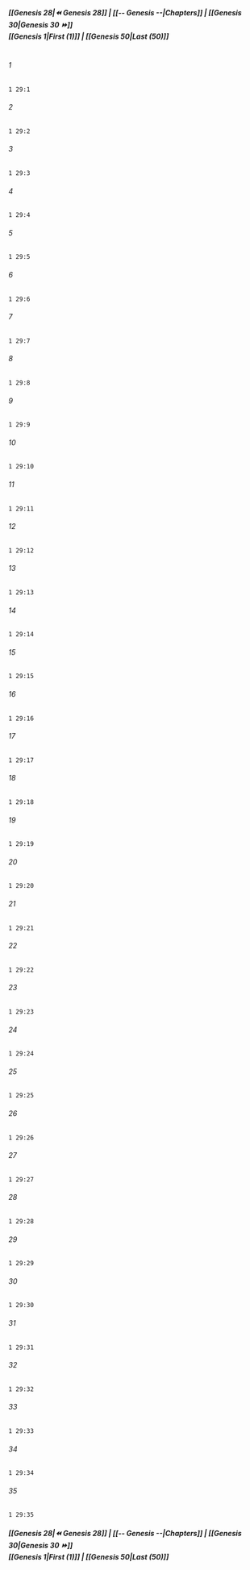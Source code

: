 
##### **[[Genesis 28|⏪ Genesis 28]] | [[-- Genesis --|Chapters]] | [[Genesis 30|Genesis 30 ⏩]]**<br>**[[Genesis 1|First (1)]] | [[Genesis 50|Last (50)]]**<br><br>

###### 1
``` verse
1 29:1
```
###### 2
``` verse
1 29:2
```
###### 3
``` verse
1 29:3
```
###### 4
``` verse
1 29:4
```
###### 5
``` verse
1 29:5
```
###### 6
``` verse
1 29:6
```
###### 7
``` verse
1 29:7
```
###### 8
``` verse
1 29:8
```
###### 9
``` verse
1 29:9
```
###### 10
``` verse
1 29:10
```
###### 11
``` verse
1 29:11
```
###### 12
``` verse
1 29:12
```
###### 13
``` verse
1 29:13
```
###### 14
``` verse
1 29:14
```
###### 15
``` verse
1 29:15
```
###### 16
``` verse
1 29:16
```
###### 17
``` verse
1 29:17
```
###### 18
``` verse
1 29:18
```
###### 19
``` verse
1 29:19
```
###### 20
``` verse
1 29:20
```
###### 21
``` verse
1 29:21
```
###### 22
``` verse
1 29:22
```
###### 23
``` verse
1 29:23
```
###### 24
``` verse
1 29:24
```
###### 25
``` verse
1 29:25
```
###### 26
``` verse
1 29:26
```
###### 27
``` verse
1 29:27
```
###### 28
``` verse
1 29:28
```
###### 29
``` verse
1 29:29
```
###### 30
``` verse
1 29:30
```
###### 31
``` verse
1 29:31
```
###### 32
``` verse
1 29:32
```
###### 33
``` verse
1 29:33
```
###### 34
``` verse
1 29:34
```
###### 35
``` verse
1 29:35
```

##### **[[Genesis 28|⏪ Genesis 28]] | [[-- Genesis --|Chapters]] | [[Genesis 30|Genesis 30 ⏩]]**<br>**[[Genesis 1|First (1)]] | [[Genesis 50|Last (50)]]**
